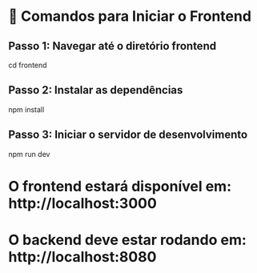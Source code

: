 # 🚀 Comandos para Iniciar o Frontend

## Passo 1: Navegar até o diretório frontend
cd frontend

## Passo 2: Instalar as dependências
npm install

## Passo 3: Iniciar o servidor de desenvolvimento
npm run dev

# O frontend estará disponível em: http://localhost:3000
# O backend deve estar rodando em: http://localhost:8080
